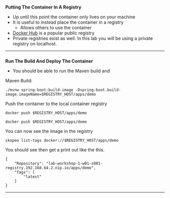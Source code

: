 
### 
**Putting The Container In A Registry**



*   Up until this point the container only lives on your machine
*   It is useful to instead place the container in a registry
    *   Allows others to use the container
*   [Docker Hub](https://hub.docker.com/) is a popular public registry
*   Private registries exist as well. In this lab you will be using a private registry on localhost.


---


### 
**Run The Build And Deploy The Container**



*   You should be able to run the Maven build and

Maven Build:
```execute-1
./mvnw spring-boot:build-image -Dspring-boot.build-image.imageName=$REGISTRY_HOST/apps/demo
```

Push the container to the local container registry
```execute-1
docker push $REGISTRY_HOST/apps/demo
```

```execute-1
docker push $REGISTRY_HOST/apps/demo
```


You can now see the image in the registry

```execute-1
skopeo list-tags docker://$REGISTRY_HOST/apps/demo
```

You should see then get a print out like the this.
```
{
    "Repository": "lab-workshop-1-w01-s001-registry.192.168.64.2.nip.io/apps/demo",
    "Tags": [
        "latest"
    ]
}
```

---